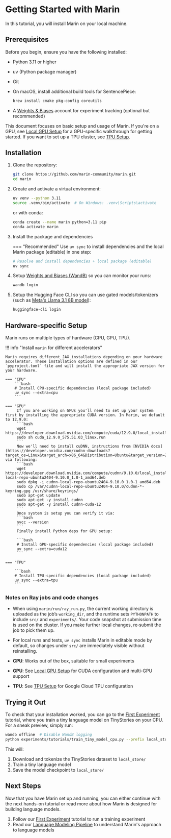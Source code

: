 # Getting Started with Marin

In this tutorial, you will install Marin on your local machine.

## Prerequisites

Before you begin, ensure you have the following installed:

- Python 3.11 or higher
- uv (Python package manager)
- Git
- On macOS, install additional build tools for SentencePiece:

    ```bash
    brew install cmake pkg-config coreutils
    ```
- A [Weights & Biases](https://wandb.ai) account for experiment tracking (optional but recommended)

This document focuses on basic setup and usage of Marin.
If you're on a GPU, see [Local GPU Setup](local-gpu.md) for a GPU-specific walkthrough for getting started.
If you want to set up a TPU cluster, see [TPU Setup](tpu-cluster-setup.md).

## Installation

1. Clone the repository:
   ```bash
   git clone https://github.com/marin-community/marin.git
   cd marin
   ```

2. Create and activate a virtual environment:
   ```bash
   uv venv --python 3.11
   source .venv/bin/activate  # On Windows: .venv\Scripts\activate
   ```

   or with conda:
   ```bash
   conda create --name marin python=3.11 pip
   conda activate marin
   ```

3. Install the package and dependencies

   === "Recommended"
   Use `uv sync` to install dependencies and the local Marin package (editable) in one step:

   ```bash
   # Resolve and install dependencies + local package (editable)
   uv sync
   ```

4. Setup [Weights and Biases (WandB)](https://wandb.ai) so you can monitor your runs:
   ```bash
   wandb login
   ```

5. Setup the Hugging Face CLI so you can use gated models/tokenizers (such as [Meta's Llama 3.1 8B model](https://huggingface.co/meta-llama/Llama-3.1-8B)):
   ```bash
   huggingface-cli login
   ```

## Hardware-specific Setup

Marin runs on multiple types of hardware (CPU, GPU, TPU).

!!! info "Install `marin` for different accelerators"

    Marin requires different JAX installations depending on your hardware accelerator. These installation options are defined in our `pyproject.toml` file and will install the appropriate JAX version for your hardware.

    === "CPU"
        ```bash
        # Install CPU-specific dependencies (local package included)
        uv sync --extra=cpu
        ```

    === "GPU"
         If you are working on GPUs you'll need to set up your system first by installing the appropriate CUDA version. In Marin, we default to 12.9.0:
         ```bash
         wget https://developer.download.nvidia.com/compute/cuda/12.9.0/local_installers/cuda_12.9.0_575.51.03_linux.run
         sudo sh cuda_12.9.0_575.51.03_linux.run
         ```
         Now we'll need to install cuDNN, instructions from [NVIDIA docs](https://developer.nvidia.com/cudnn-downloads?target_os=Linux&target_arch=x86_64&Distribution=Ubuntu&target_version=24.04&target_type=deb_local), via following:
         ```bash
         wget https://developer.download.nvidia.com/compute/cudnn/9.10.0/local_installers/cudnn-local-repo-ubuntu2404-9.10.0_1.0-1_amd64.deb
         sudo dpkg -i cudnn-local-repo-ubuntu2404-9.10.0_1.0-1_amd64.deb
         sudo cp /var/cudnn-local-repo-ubuntu2404-9.10.0/cudnn-*-keyring.gpg /usr/share/keyrings/
         sudo apt-get update
         sudo apt-get -y install cudnn
         sudo apt-get -y install cudnn-cuda-12
         ```
         Once system is setup you can verify it via:
         ```bash
         nvcc --version
         ```
         Finally install Python deps for GPU setup:

         ```bash
         # Install GPU-specific dependencies (local package included)
         uv sync --extra=cuda12
         ```

    === "TPU"

        ```bash
        # Install TPU-specific dependencies (local package included)
        uv sync --extra=tpu
        ```

### Notes on Ray jobs and code changes
- When using `marin/run/ray_run.py`, the current working directory is uploaded as the job’s `working_dir`, and the runtime sets `PYTHONPATH` to include `src/` and `experiments/`. Your code snapshot at submission time is used on the cluster. If you make further local changes, re‑submit the job to pick them up.
- For local runs and tests, `uv sync` installs Marin in editable mode by default, so changes under `src/` are immediately visible without reinstalling.

- **CPU**: Works out of the box, suitable for small experiments
- **GPU**: See [Local GPU Setup](local-gpu.md) for CUDA configuration and multi-GPU support
- **TPU**: See [TPU Setup](../tutorial/tpu-setup.md) for Google Cloud TPU configuration


## Trying it Out

To check that your installation worked, you can go to the [First Experiment](first-experiment.md) tutorial, where
you train a tiny language model on TinyStories on your CPU.  For a sneak preview, simply run:

```bash
wandb offline  # Disable WandB logging
python experiments/tutorials/train_tiny_model_cpu.py --prefix local_store
```

This will:

1. Download and tokenize the TinyStories dataset to `local_store/`
2. Train a tiny language model
3. Save the model checkpoint to `local_store/`

## Next Steps

Now that you have Marin set up and running, you can either continue with the
next hands-on tutorial or read more about how Marin is designed for building
language models.

1. Follow our [First Experiment](first-experiment.md) tutorial to run a training experiment
2. Read our [Language Modeling Pipeline](../explanations/lm-pipeline.md) to understand Marin's approach to language models

